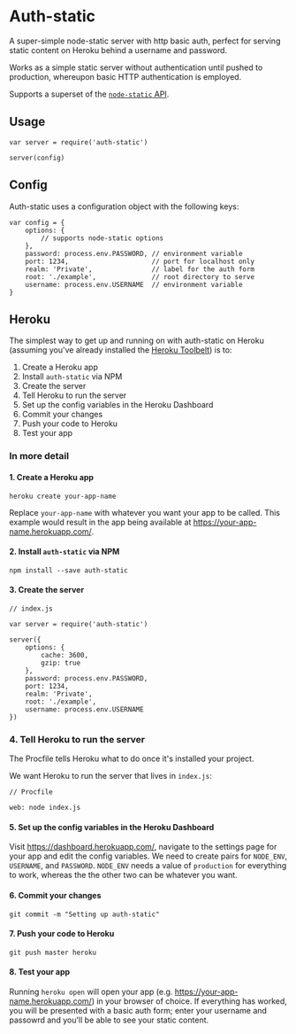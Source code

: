 # Auth-static

A super-simple node-static server with http basic auth, perfect for serving static content on Heroku behind a username and password.

Works as a simple static server without authentication until pushed to production, whereupon basic HTTP authentication is employed.

Supports a superset of the [`node-static` API](https://www.npmjs.com/package/node-static#api).

## Usage

```
var server = require('auth-static')

server(config)
```

## Config

Auth-static uses a configuration object with the following keys:

```
var config = {
	options: {
		// supports node-static options
	},
	password: process.env.PASSWORD, // environment variable
	port: 1234,                     // port for localhost only
	realm: 'Private',               // label for the auth form
	root: './example',              // root directory to serve
	username: process.env.USERNAME  // environment variable
}
```

## Heroku

The simplest way to get up and running on with auth-static on Heroku (assuming you've already installed the [Heroku Toolbelt](https://toolbelt.heroku.com/)) is to:

1. Create a Heroku app
1. Install `auth-static` via NPM
1. Create the server
1. Tell Heroku to run the server
1. Set up the config variables in the Heroku Dashboard
1. Commit your changes
1. Push your code to Heroku
1. Test your app

### In more detail

#### 1. Create a Heroku app

`heroku create your-app-name`

Replace `your-app-name` with whatever you want your app to be called. This example would result in the app being available at <https://your-app-name.herokuapp.com/>.

#### 2. Install `auth-static` via NPM

`npm install --save auth-static`

#### 3. Create the server

```
// index.js

var server = require('auth-static')

server({
	options: {
	    cache: 3600,
	    gzip: true
	},
	password: process.env.PASSWORD,
	port: 1234,
	realm: 'Private',
	root: './example',
	username: process.env.USERNAME
})
```

### 4. Tell Heroku to run the server

The Procfile tells Heroku what to do once it's installed your project.

We want Heroku to run the server that lives in `index.js`:

```
// Procfile

web: node index.js
```

#### 5. Set up the config variables in the Heroku Dashboard

Visit <https://dashboard.herokuapp.com/>, navigate to the settings page for your app and edit the config variables. We need to create pairs for `NODE_ENV`, `USERNAME`, and `PASSWORD`. `NODE_ENV` needs a value of `production` for everything to work, whereas the the other two can be whatever you want.

#### 6. Commit your changes

`git commit -m "Setting up auth-static"`

#### 7. Push your code to Heroku

`git push master heroku`

#### 8. Test your app

Running `heroku open` will open your app (e.g. <https://your-app-name.herokuapp.com/>) in your browser of choice. If everything has worked, you will be presented with a basic auth form; enter your username and passowrd and you'll be able to see your static content.
